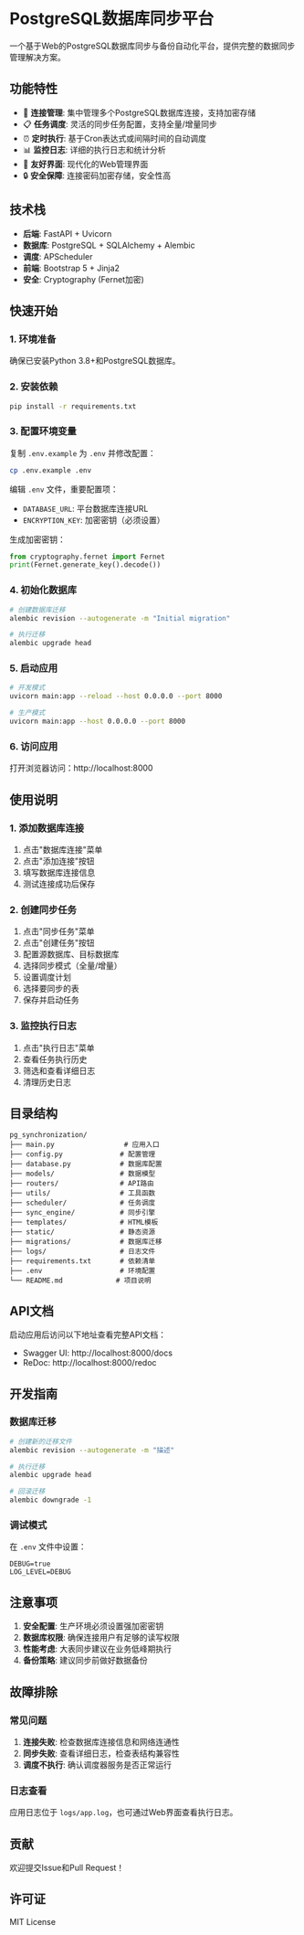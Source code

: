 # PostgreSQL数据库同步平台

一个基于Web的PostgreSQL数据库同步与备份自动化平台，提供完整的数据同步管理解决方案。

## 功能特性

- 🔗 **连接管理**: 集中管理多个PostgreSQL数据库连接，支持加密存储
- 📋 **任务调度**: 灵活的同步任务配置，支持全量/增量同步
- ⏰ **定时执行**: 基于Cron表达式或间隔时间的自动调度
- 📊 **监控日志**: 详细的执行日志和统计分析
- 🎨 **友好界面**: 现代化的Web管理界面
- 🔒 **安全保障**: 连接密码加密存储，安全性高

## 技术栈

- **后端**: FastAPI + Uvicorn
- **数据库**: PostgreSQL + SQLAlchemy + Alembic
- **调度**: APScheduler
- **前端**: Bootstrap 5 + Jinja2
- **安全**: Cryptography (Fernet加密)

## 快速开始

### 1. 环境准备

确保已安装Python 3.8+和PostgreSQL数据库。

### 2. 安装依赖

```bash
pip install -r requirements.txt
```

### 3. 配置环境变量

复制 `.env.example` 为 `.env` 并修改配置：

```bash
cp .env.example .env
```

编辑 `.env` 文件，重要配置项：

- `DATABASE_URL`: 平台数据库连接URL
- `ENCRYPTION_KEY`: 加密密钥（必须设置）

生成加密密钥：
```python
from cryptography.fernet import Fernet
print(Fernet.generate_key().decode())
```

### 4. 初始化数据库

```bash
# 创建数据库迁移
alembic revision --autogenerate -m "Initial migration"

# 执行迁移
alembic upgrade head
```

### 5. 启动应用

```bash
# 开发模式
uvicorn main:app --reload --host 0.0.0.0 --port 8000

# 生产模式
uvicorn main:app --host 0.0.0.0 --port 8000
```

### 6. 访问应用

打开浏览器访问：http://localhost:8000

## 使用说明

### 1. 添加数据库连接

1. 点击"数据库连接"菜单
2. 点击"添加连接"按钮
3. 填写数据库连接信息
4. 测试连接成功后保存

### 2. 创建同步任务

1. 点击"同步任务"菜单
2. 点击"创建任务"按钮
3. 配置源数据库、目标数据库
4. 选择同步模式（全量/增量）
5. 设置调度计划
6. 选择要同步的表
7. 保存并启动任务

### 3. 监控执行日志

1. 点击"执行日志"菜单
2. 查看任务执行历史
3. 筛选和查看详细日志
4. 清理历史日志

## 目录结构

```
pg_synchronization/
├── main.py                 # 应用入口
├── config.py              # 配置管理
├── database.py            # 数据库配置
├── models/                # 数据模型
├── routers/               # API路由
├── utils/                 # 工具函数
├── scheduler/             # 任务调度
├── sync_engine/           # 同步引擎
├── templates/             # HTML模板
├── static/                # 静态资源
├── migrations/            # 数据库迁移
├── logs/                  # 日志文件
├── requirements.txt       # 依赖清单
├── .env                   # 环境配置
└── README.md             # 项目说明
```

## API文档

启动应用后访问以下地址查看完整API文档：

- Swagger UI: http://localhost:8000/docs
- ReDoc: http://localhost:8000/redoc

## 开发指南

### 数据库迁移

```bash
# 创建新的迁移文件
alembic revision --autogenerate -m "描述"

# 执行迁移
alembic upgrade head

# 回滚迁移
alembic downgrade -1
```

### 调试模式

在 `.env` 文件中设置：
```
DEBUG=true
LOG_LEVEL=DEBUG
```

## 注意事项

1. **安全配置**: 生产环境必须设置强加密密钥
2. **数据库权限**: 确保连接用户有足够的读写权限
3. **性能考虑**: 大表同步建议在业务低峰期执行
4. **备份策略**: 建议同步前做好数据备份

## 故障排除

### 常见问题

1. **连接失败**: 检查数据库连接信息和网络连通性
2. **同步失败**: 查看详细日志，检查表结构兼容性
3. **调度不执行**: 确认调度器服务是否正常运行

### 日志查看

应用日志位于 `logs/app.log`，也可通过Web界面查看执行日志。

## 贡献

欢迎提交Issue和Pull Request！

## 许可证

MIT License
